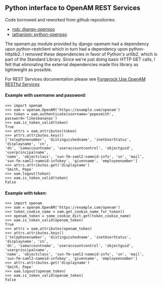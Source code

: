 Python interface to OpenAM REST Services
-----------------------------------

Code borrowed and reworked from github repositories:

 - [nsb: django-opensso](https://github.com/nsb/django-opensso)
 - [jathanism: python-opensso](https://github.com/jathanism/python-opensso)

The openam.py module provided by django-openam had a dependency upon
python-restclient which in turn had a dependency upon python-httplib2. I removed
these dependencies in favor of Python's urllib2, which is part of the Standard
Library.  Since we're just doing basic HTTP GET calls, I felt that eliminating
the external dependencies made this library as lightweight as possible.

For REST Services documentation please see [Forgerock Use OpenAM RESTful Services](https://wikis.forgerock.org/confluence/display/openam/Use+OpenAM+RESTful+Services "Use OpenAM RESTful Services")

#### Example with username and password:

    >>> import openam
    >>> oam = openam.OpenAM('https://example.com/openam')
    >>> token = oam.authenticate(username='pepesmith', password='likesbananas')
    >>> oam.is_token_valid(token)
    True
    >>> attrs = oam.attributes(token)
    >>> attrs.attributes.keys()
    ['telephonenumber', 'distinguishedname', 'inetUserStatus', 'displayname', 'cn',
    'dn', 'samaccountname', 'useraccountcontrol', 'objectguid', 'userprincipalname',
    'name', 'objectclass', 'sun-fm-saml2-nameid-info', 'sn', 'mail',
    'sun-fm-saml2-nameid-infokey', 'givenname', 'employeenumber']
    >>> attrs.attributes.get('displayname')
    'Smith, Pepe'
    >>> oam.logout(token)
    >>> oam.is_token_valid(token)
    False

#### Example with token:

    >>> import openam
    >>> oam = openam.OpenAM('https://example.com/openam')
    >>> token_cookie_name = oam.get_cookie_name_for_token()
    >>> openam_token = some_cookie_dict.get(token_cookie_name)
    >>> oam.is_token_valid(openam_token)
    True
    >>> attrs = oam.attributes(openam_token)
    >>> attrs.attributes.keys()
    ['telephonenumber', 'distinguishedname', 'inetUserStatus', 'displayname', 'cn',
    'dn', 'samaccountname', 'useraccountcontrol', 'objectguid', 'userprincipalname',
    'name', 'objectclass', 'sun-fm-saml2-nameid-info', 'sn', 'mail',
    'sun-fm-saml2-nameid-infokey', 'givenname', 'employeenumber']
    >>> attrs.attributes.get('displayname')
    'Smith, Pepe'
    >>> oam.logout(openam_token)
    >>> oam.is_token_valid(openam_token)
    False
